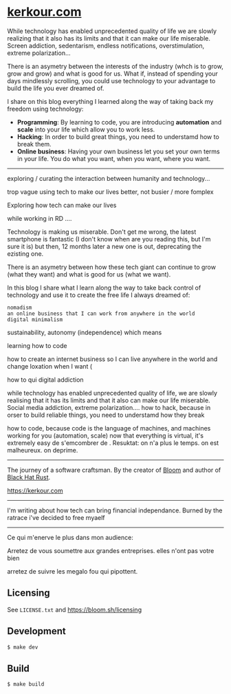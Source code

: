 # [kerkour.com](https://kerkour.com)


While technology has enabled unprecedented quality of life we are slowly realizing that it also has its limits and that it can make our life miserable. Screen addiction, sedentarism, endless notifications, overstimulation, extreme polarization...

There is an asymetry between the interests of the industry (whch is to grow, grow and grow) and what is good for us. What if, instead of spending your days mindlessly scrolling, you could use technology to your advantage to build the life you ever dreamed of.

I share on this blog everything I learned along the way of taking back my freedom using technology:
* **Programming**: By learning to code, you are introducing **automation** and **scale** into your life which allow you to work less.
* **Hacking**: In order to build great things, you need to understamd how to break them.
* **Online business**: Having your own business let you set your own terms in your life. You do what you want, when you want, where you want.

---------------------------------------------------------------------------------------------------


exploring / curating the interaction between humanity and technology...

trop vague
using tech to make our lives better, not busier / more fomplex

Exploring how tech can make our lives

while working in RD ....

Technology is making us miserable. Don't get me wrong, the latest smartphone is fantastic (I don't know when are you reading this, but I'm sure it is) but then, 12 months later a new one is out, deprecating the ezisting one.

There is an asymetry between how these tech giant can continue to grow (what they want) and what is good for us (what we want).

In this blog I share what I learn along the way to take back control of technology and use it to create the free life I always dreamed of:

    nomadism
    an online business that I can work from anywhere in the world
    digital minimalism

sustainability, autonomy (independence)
which means

learning how to code

how to create an internet business so I can live anywhere in the world and change loxation when I want (

how to qui digital addiction


while technology has enabled unprecedented quality of life, we are slowly realising that it has its limits and that it also can make our life miserable. Social media addiction, extreme polarization....
how to hack, because in orser to build reliable things, you need to understamd how they break

how to code, because code is the language of machines, and machines working for you (automation, scale)
now that everything is virtual, it's extremely easy de s'emcombrer de . Resuktat: on n'a plus le temps. on est malheureux. on deprime.

---------------------------------------------------------------------------------------------------

The journey of a software craftsman. By the creator of [Bloom](https://bloom.sh) and author of [Black Hat Rust](https://kerkour.com/black-hat-rust).

https://kerkour.com

---------------------------------------------------------------------------------------------------

I'm writing about how tech can bring financial independance. Burned by the ratrace i've decided to free myaelf

---------------------------------------------------------------------------------------------------

Ce qui m'enerve le plus dans mon audience:

Arretez de vous soumettre aux grandes entreprises. elles n'ont pas votre bien

arretez de suivre les megalo fou qui pipottent.


## Licensing

See `LICENSE.txt` and https://bloom.sh/licensing


## Development

```bash
$ make dev
```


## Build

```
$ make build
```
